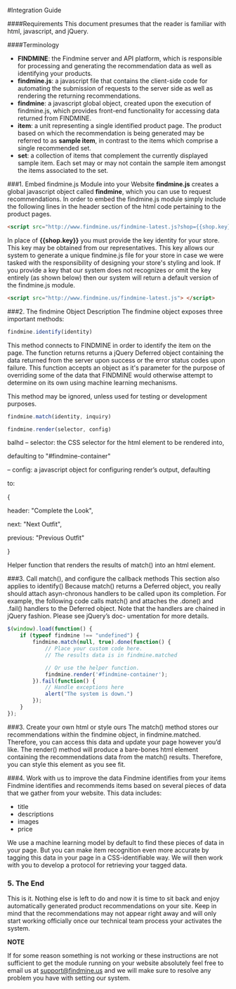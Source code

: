 #Integration Guide

####Requirements
This document presumes that the reader is familiar with html, javascript, and jQuery.

####Terminology
- **FINDMINE**: the Findmine server and API platform, which is responsible for processing and generating the recommendation data as well as identifying your products.
- **findmine.js**: a javascript file that contains the client-side code for automating the submission of requests to the server side as well as rendering the returning recommendations.
- **findmine**: a javascript global object, created upon the execution of findmine.js, which provides front-end functionality for accessing data returned from FINDMINE. 
- **item**: a unit representing a single identified product page. The product based on which the recommendation is being generated may be referred to as **sample item**, in contrast to the items which comprise a single recommended set.
- **set**: a collection of items that complement the currently displayed sample item. Each set may or may not contain the sample item amongst the items associated to the set.

###1. Embed findmine.js Module into your Website
**findmine.js** creates a global javascript object called **findmine**, which you can use to request recommendations. In order to embed the findmine.js module simply include the following lines in the header section of the html code pertaining to the product pages.
```html
<script src="http://www.findmine.us/findmine-latest.js?shop={{shop.key}}"> </script>
```
In place of **{{shop.key}}** you must provide the key identity for your store. This key may be obtained from our representatives. This key allows our system to generate a unique findmine.js file for your store in case we were tasked with the responsibility of designing your store's styling and look. If you provide a key that our system does not recognizes or omit the key entirely (as shown below) then our system will return a default version of the findmine.js module.
```html
<script src="http://www.findmine.us/findmine-latest.js"> </script>
```

###2. The findmine Object Description
The findmine object exposes three important methods:

```javascript
findmine.identify(identity)
```
This method connects to FINDMINE in order to identify the item on the page. The function returns returns a jQuery Deferred object containing the data returned from the server upon success or the error status codes upon failure. This function accepts an object as it's parameter for the purpose of overriding some of the data that FINDMINE would otherwise attempt to determine on its own using machine learning mechanisms.

This method may be ignored, unless used for testing or development purposes.

```javascript
findmine.match(identity, inquiry)
```


```javascript
findmine.render(selector, config)
```

balhd
– selector: the CSS selector for the html element to be rendered into,

defaulting to "#findmine-container"

– config: a javascript object for configuring render’s output, defaulting

to:

{

header: "Complete the Look",

next: "Next Outfit",

previous: "Previous Outfit"

}

Helper function that renders the results of match() into an html element.

###3. Call match(), and configure the callback methods
This section also applies to identify()
Because match() returns a Deferred object, you really should attach asyn-chronous handlers to be called upon its completion.
For example, the following code calls match() and attaches the .done() and
.fail() handlers to the Deferred object.
Note that the handlers are chained in jQuery fashion. Please see jQuery’s doc-
umentation for more details.

```javascript
$(window).load(function() {
    if (typeof findmine !== "undefined") {
        findmine.match(null, true).done(function() {
            // Place your custom code here.
            // The results data is in findmine.matched

            // Or use the helper function.
            findmine.render('#findmine-container');
        }).fail(function() {
            // Handle exceptions here
            alert("The system is down.")
        });
    }
});
```

###3. Create your own html or style ours
The match() method stores our recommendations within the findmine object, in findmine.matched. Therefore, you can access this data and update your page however you’d like.
The render() method will produce a bare-bones html element containing the recommendations data from the match() results. Therefore, you can style this element as you see fit.

###4. Work with us to improve the data Findmine identifies from your items
Findmine identifies and recommends items based on several pieces of data that we gather from your website. This data includes:
- title
- descriptions
- images
- price

We use a machine learning model by default to find these pieces of data in your page. But you can make item recognition even more accurate by tagging this data in your page in a CSS-identifiable way. We will then work with you to develop a protocol for retrieving your tagged data.

### 5. The End
This is it. Nothing else is left to do and now it is time to sit back and enjoy automatically generated product recommendations on your site. Keep in mind that the recommendations may not appear right away and will only start working officially once our technical team process your activates the system.

**NOTE**

If for some reason something is not working or these instructions are not sufficient to get the module running on your website absolutely feel free to email us at support@findmine.us and we will make sure to resolve any problem you have with setting our system.

